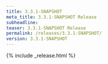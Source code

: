 ```yaml
---
title: 3.3.1-SNAPSHOT
meta_title: 3.3.1-SNAPSHOT Release
subheadline: 
teaser: 3.3.1-SNAPSHOT Release
permalink: /releases/3.3.1-SNAPSHOT/
version: 3.3.1-SNAPSHOT
---
```


{% include _release.html %}
